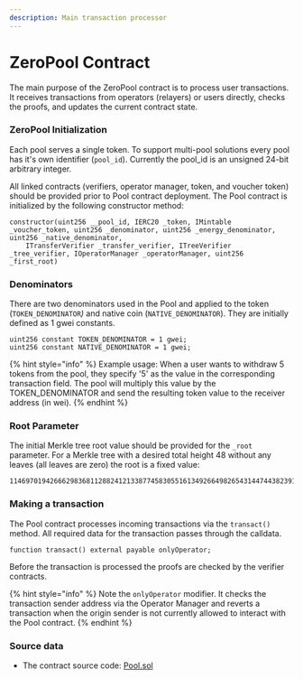 ```yaml
---
description: Main transaction processor
---
```


# ZeroPool Contract

The main purpose of the ZeroPool contract is to process user transactions. It receives transactions from operators (relayers) or users directly, checks the proofs, and updates the current contract state.

### ZeroPool Initialization

Each pool serves a single token. To support multi-pool solutions every pool has it's own identifier (`pool_id`). Currently the pool\_id is an unsigned 24-bit arbitrary integer.

All linked contracts (verifiers, operator manager, token, and voucher token) should be provided prior to Pool contract deployment. The Pool contract is initialized by the following constructor method:

```solidity
constructor(uint256 __pool_id, IERC20 _token, IMintable _voucher_token, uint256 _denominator, uint256 _energy_denominator, uint256 _native_denominator, 
    ITransferVerifier _transfer_verifier, ITreeVerifier _tree_verifier, IOperatorManager _operatorManager, uint256 _first_root)
```

### Denominators

There are two denominators used in the Pool and applied to the token (`TOKEN_DENOMINATOR`_)_ and native coin (`NATIVE_DENOMINATOR`).   They are initially defined as 1 gwei constants.

```solidity
uint256 constant TOKEN_DENOMINATOR = 1 gwei;
uint256 constant NATIVE_DENOMINATOR = 1 gwei;
```

{% hint style="info" %}
Example usage: When a user wants to withdraw 5 tokens from the pool, they specify '5' as the value in the corresponding transaction field. The pool will multiply this value by the TOKEN\_DENOMINATOR and send the resulting token value to the receiver address (in wei).
{% endhint %}

### Root Parameter

The initial Merkle tree root value should be provided for the `_root` parameter. For a Merkle tree with a desired total height 48 without any leaves (all leaves are zero) the root is a fixed value:

```
11469701942666298368112882412133877458305516134926649826543144744382391691533
```



### Making a transaction

The Pool contract processes incoming transactions via the `transact()` method. All required data for the transaction passes through the calldata.

```solidity
function transact() external payable onlyOperator;
```

Before the transaction is processed the proofs are checked by the verifier contracts.

{% hint style="info" %}
Note the `onlyOperator` modifier. It checks the transaction sender address via the Operator Manager and reverts a transaction when the origin sender is not currently allowed to interact with the Pool contract.
{% endhint %}

### Source data

* The contract source code: [Pool.sol](https://github.com/zeropoolnetwork/pool-evm-single-l1/blob/main/contracts/Pool.sol)




